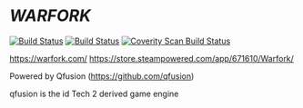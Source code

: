 # ___WARFORK___ 

[![Build Status][travis-badge]][travis-url]
[![Build Status][appveyor-badge]][appveyor-url]
[![Coverity Scan Build Status][coverity-badge]][coverity-url]

https://warfork.com/
https://store.steampowered.com/app/671610/Warfork/

Powered by Qfusion (https://github.com/qfusion)

qfusion is the id Tech 2 derived game engine

[travis-badge]: https://travis-ci.org/TeamForbiddenLLC/warfork-qfusion.svg?branch=master
[travis-url]: https://travis-ci.org/TeamForbiddenLLC/warfork-qfusion/
[appveyor-badge]: https://ci.appveyor.org/api/projects/status/kpu8ugd2fs22vm59?svg=true
[appveyor-url]: https://ci.appveyor.org/project/Warfork/warfork-qfusion
[coverity-badge]: https://scan.coverity.org/projects/warfork/badge.svg
[coverity-url]: https://scan.coverity.org/projects/warfork

